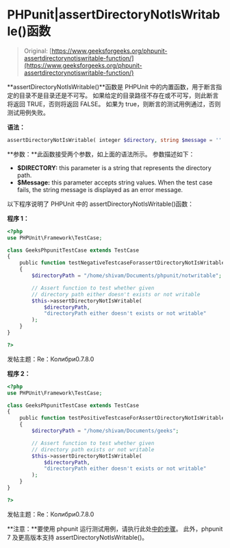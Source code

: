 # PHPunit|assertDirectoryNotIsWritable()函数

> Original: [https://www.geeksforgeeks.org/phpunit-assertdirectorynotiswritable-function/](https://www.geeksforgeeks.org/phpunit-assertdirectorynotiswritable-function/)

**assertDirectoryNotIsWritable()**函数是 PHPUnit 中的内置函数，用于断言指定的目录不是目录还是不可写。 如果给定的目录路径不存在或不可写，则此断言将返回 TRUE，否则将返回 FALSE。 如果为 true，则断言的测试用例通过，否则测试用例失败。

**语法：**

```php
assertDirectoryNotIsWritable( integer $directory, string $message = '' )

```

**参数：**此函数接受两个参数，如上面的语法所示。 参数描述如下：

*   **$DIRECTORY:** this parameter is a string that represents the directory path.
*   **$Message:** this parameter accepts string values. When the test case fails, the string message is displayed as an error message.

以下程序说明了 PHPUnit 中的 assertDirectoryNotIsWritable()函数：

**程序 1：**

```php
<?php
use PHPUnit\Framework\TestCase;

class GeeksPhpunitTestCase extends TestCase
{
    public function testNegativeTestcaseForassertDirectoryNotIsWritable()
    {
        $directoryPath = "/home/shivam/Documents/phpunit/notwritable";

        // Assert function to test whether given
        // directory path either doesn't exists or not writable
        $this->assertDirectoryNotIsWritable(
            $directoryPath,
            "directoryPath either doesn't exists or not writable"
        );
    }
}

?>
```

发帖主题：Re：Колибри0.7.8.0

**程序 2：**

```php
<?php
use PHPUnit\Framework\TestCase;

class GeeksPhpunitTestCase extends TestCase
{
    public function testPositiveTestcaseForAssertDirectoryNotIsWritable()
    {
        $directoryPath = "/home/shivam/Documents/geeks";

        // Assert function to test whether given
        // directory path exists or not writable
        $this->assertDirectoryNotIsWritable(
            $directoryPath,
            "directoryPath either doesn't exists or not writable"
        );
    }
}

?>
```

发帖主题：Re：Колибри0.7.8.0

**注意：**要使用 phpunit 运行测试用例，请执行此处[中的步骤](https://www.jetbrains.com/help/phpstorm/using-phpunit-framework.html)。 此外，phpunit 7 及更高版本支持 assertDirectoryNotIsWritable()。